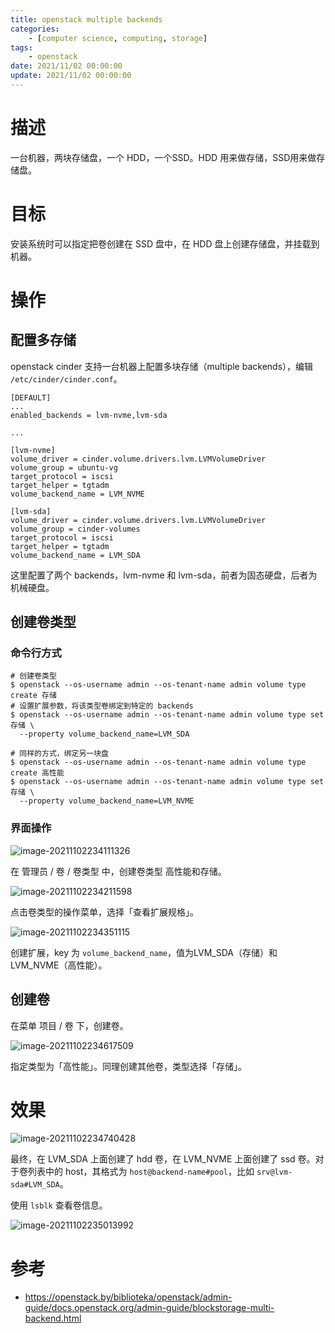 ```yaml
---
title: openstack multiple backends
categories: 
	- [computer science, computing, storage]
tags:
	- openstack
date: 2021/11/02 00:00:00
update: 2021/11/02 00:00:00
---
```


# 描述

一台机器，两块存储盘，一个 HDD，一个SSD。HDD 用来做存储，SSD用来做存储盘。

# 目标

安装系统时可以指定把卷创建在 SSD 盘中，在 HDD 盘上创建存储盘，并挂载到机器。

# 操作

## 配置多存储

openstack cinder 支持一台机器上配置多块存储（multiple backends），编辑 `/etc/cinder/cinder.conf`。

```shell
[DEFAULT]
...
enabled_backends = lvm-nvme,lvm-sda

...

[lvm-nvme]
volume_driver = cinder.volume.drivers.lvm.LVMVolumeDriver
volume_group = ubuntu-vg
target_protocol = iscsi
target_helper = tgtadm
volume_backend_name = LVM_NVME

[lvm-sda]
volume_driver = cinder.volume.drivers.lvm.LVMVolumeDriver
volume_group = cinder-volumes
target_protocol = iscsi
target_helper = tgtadm
volume_backend_name = LVM_SDA
```

这里配置了两个 backends，lvm-nvme 和 lvm-sda，前者为固态硬盘，后者为机械硬盘。

## 创建卷类型

### 命令行方式

```shell
# 创建卷类型
$ openstack --os-username admin --os-tenant-name admin volume type create 存储
# 设置扩展参数，将该类型卷绑定到特定的 backends
$ openstack --os-username admin --os-tenant-name admin volume type set 存储 \
  --property volume_backend_name=LVM_SDA
  
# 同样的方式，绑定另一块盘
$ openstack --os-username admin --os-tenant-name admin volume type create 高性能
$ openstack --os-username admin --os-tenant-name admin volume type set 存储 \
  --property volume_backend_name=LVM_NVME
```

### 界面操作

![image-20211102234111326](multiple-backends/image-20211102234111326.png)

在 管理员 / 卷 / 卷类型 中，创建卷类型 高性能和存储。

![image-20211102234211598](multiple-backends/image-20211102234211598.png)

点击卷类型的操作菜单，选择「查看扩展规格」。

![image-20211102234351115](multiple-backends/image-20211102234351115.png)

创建扩展，key 为 `volume_backend_name`，值为LVM_SDA（存储）和 LVM_NVME（高性能）。

## 创建卷

在菜单 项目 / 卷 下，创建卷。

![image-20211102234617509](multiple-backends/image-20211102234617509.png)

指定类型为「高性能」。同理创建其他卷，类型选择「存储」。

# 效果

![image-20211102234740428](multiple-backends/image-20211102234740428.png)

最终，在 LVM_SDA 上面创建了 hdd 卷，在 LVM_NVME 上面创建了 ssd 卷。对于卷列表中的 host，其格式为 `host@backend-name#pool`，比如 `srv@lvm-sda#LVM_SDA`。

使用  `lsblk` 查看卷信息。

![image-20211102235013992](multiple-backends/image-20211102235013992.png)

# 参考

- https://openstack.by/biblioteka/openstack/admin-guide/docs.openstack.org/admin-guide/blockstorage-multi-backend.html
